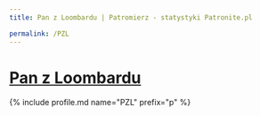 ```yaml
---
title: Pan z Loombardu | Patromierz - statystyki Patronite.pl

permalink: /PZL
---
```


# [Pan z Loombardu](https://patronite.pl/PZL)

{% include profile.md name="PZL" prefix="p" %}
